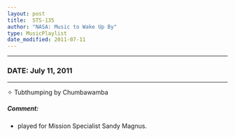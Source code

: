 ```yaml
---
layout: post
title:  STS-135
author: "NASA: Music to Wake Up By"
type: MusicPlaylist
date_modified: 2011-07-11
---
```


----
### DATE: July 11, 2011
----
✧ Tubthumping by Chumbawamba

##### Comment:
* played for Mission Specialist Sandy Magnus.
